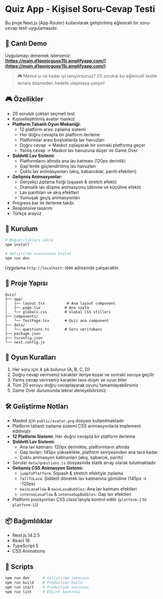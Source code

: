 # Quiz App - Kişisel Soru-Cevap Testi

Bu proje Next.js (App Router) kullanılarak geliştirilmiş eğlenceli bir soru-cevap testi uygulamasıdır.

## 🎉 Canlı Demo

Uygulamayı denemek isterseniz: **[https://main.d1qonicguox15j.amplifyapp.com/](https://main.d1qonicguox15j.amplifyapp.com/)**

> 🎮 Melisa'yı ne kadar iyi tanıyorsunuz? 20 soruluk bu eğlenceli testte lavlara düşmeden hedefe ulaşmaya çalışın!

## 🎮 Özellikler

- 20 soruluk çoktan seçmeli test
- Kişiselleştirilmiş avatar maskot
- **Platform Tabanlı Oyun Mekaniği:**
  - 12 platform arası zıplama sistemi
  - Her doğru cevapta bir platform ilerleme
  - Platformlar arası boşluklarda lav havuzları
  - Doğru cevap → Maskot zıplayarak bir sonraki platforma geçer
  - Yanlış cevap → Maskot lav havuzuna düşer ve Game Over
- **Şiddetli Lav Sistemi:**
  - Platformların altında ana lav katmanı (120px derinlik)
  - Gap'lerde güçlendirilmiş lav havuzları
  - Çoklu lav animasyonları (akış, kabarcıklar, parıltı efektleri)
- **Gelişmiş Animasyonlar:**
  - Gerçekçi zıplama fiziği (squash & stretch efekti)
  - Dramatik lav düşme animasyonu (dönme ve küçülme efekti)
  - Lav parıltıları ve akış efektleri
  - Yumuşak geçiş animasyonları
- Progress bar ile ilerleme takibi
- Responsive tasarım
- Türkçe arayüz

## 🚀 Kurulum

```bash
# Bağımlılıkları yükle
npm install

# Geliştirme sunucusunu başlat
npm run dev
```

Uygulama `http://localhost:3000` adresinde çalışacaktır.

## 📁 Proje Yapısı

```
Quiz/
├── app/
│   ├── layout.tsx          # Ana layout component
│   ├── page.tsx           # Ana sayfa
│   └── globals.css        # Global CSS stilleri
├── components/
│   └── TestPage.tsx       # Quiz ana component
├── data/
│   └── questions.ts       # Soru veritabanı
├── package.json
├── tsconfig.json
└── next.config.js
```

## 🎯 Oyun Kuralları

1. Her soru için 4 şık bulunur (A, B, C, D)
2. Doğru cevap verirseniz karakter ileriye koşar ve sonraki soruya geçilir
3. Yanlış cevap verirseniz karakter lava düşer ve oyun biter
4. Tüm 20 soruyu doğru cevaplayarak oyunu tamamlayabilirsiniz
5. Game Over durumunda tekrar deneyebilirsiniz

## 🛠️ Geliştirme Notları

- Maskot için `public/avatar.png` dosyası kullanılmaktadır
- Platform tabanlı zıplama sistemi CSS animasyonlarla implement edilmiştir
- **12 Platform Sistemi:** Her doğru cevapta bir platform ilerleme
- **Şiddetli Lav Sistemi:** 
  - Ana lav katmanı: 120px derinlikte, platformların altında
  - Gap lavları: 145px yükseklikte, platform seviyesinden ana lava kadar
  - Çoklu animasyon katmanları (akış, kabarcık, parıltı)
- Sorular `data/questions.ts` dosyasında statik array olarak tutulmaktadır
- **Gelişmiş CSS Animasyon Sistemi:**
  - `jumpToPlatform`: Squash & stretch efektiyle zıplama
  - `fallToLava`: Şiddetli dönerek lav katmanına gömülme (145px → -120px)
  - `mainLavaFlow` & `mainLavaBubbles`: Ana lav katmanı efektleri
  - `intenseLavaFlow` & `intenseGapBubbles`: Gap lav efektleri
- Platform pozisyonları CSS class'larıyla kontrol edilir (`platform-1` to `platform-12`)

## 📦 Bağımlılıklar

- Next.js 14.2.5
- React 18
- TypeScript 5
- CSS Animations

## 🔧 Scripts

```bash
npm run dev      # Geliştirme sunucusu
npm run build    # Production build
npm run start    # Production sunucusu
npm run lint     # ESLint kontrolü
``` 